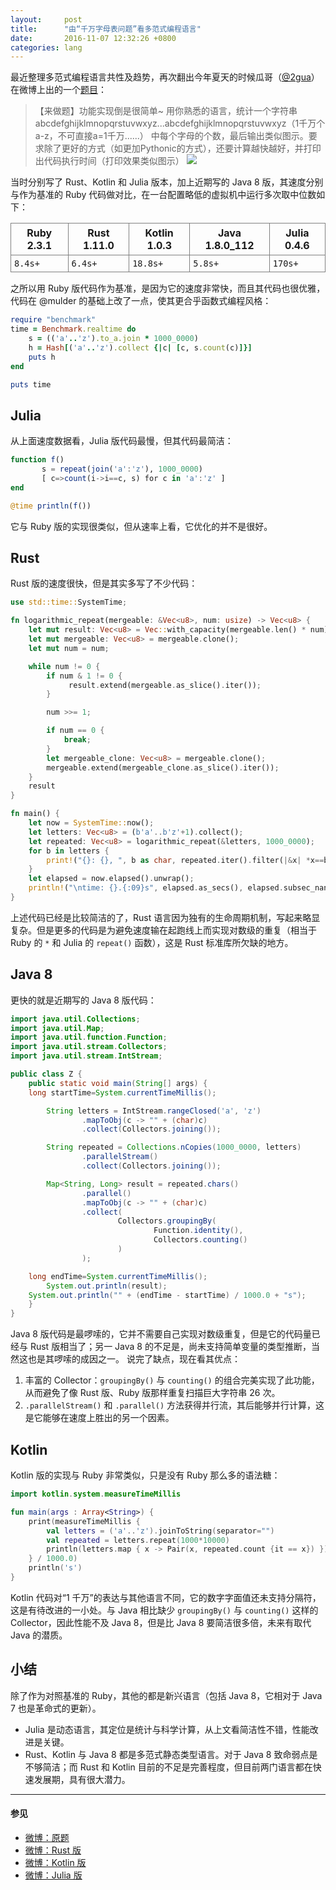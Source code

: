 ```yaml
---
layout:     post
title:      "由“千万字母表问题”看多范式编程语言"
date:       2016-11-07 12:32:26 +0800
categories: lang
---
```


最近整理多范式编程语言共性及趋势，再次翻出今年夏天的时候瓜哥（[@2gua](http://weibo.com/2gua)）在微博上出的一个[题目](http://weibo.com/1609119537/E4KrmCD5Q)：

<!--more-->

> 【来做题】功能实现倒是很简单~
用你熟悉的语言，统计一个字符串abcdefghijklmnopqrstuvwxyz...abcdefghijklmnopqrstuvwxyz（1千万个a-z，不可直接a=1千万......）
中每个字母的个数，最后输出类似图示。要求除了更好的方式（如更加Pythonic的方式），还要计算越快越好，并打印出代码执行时间（打印效果类似图示）
![](http://ww3.sinaimg.cn/large/5fe93731gw1f72m4zq1ucj20v602nwf8.jpg)

当时分别写了 Rust、Kotlin 和 Julia 版本，加上近期写的 Java 8 版，其速度分别与作为基准的 Ruby 代码做对比，在一台配置略低的虚拟机中运行多次取中位数如下：

<style>
table {
 border-collapse: collapse;
 margin-bottom: 15px;
}
td, th {
 border: 1px grey solid;
 border-spacing: 0;
 padding: 5px;
}
</style>

| Ruby 2.3.1 | Rust 1.11.0 | Kotlin 1.0.3 | Java 1.8.0_112 | Julia 0.4.6 |
|------------|-------------|--------------|----------------|-------------|
| `8.4s+`    | `6.4s+`     | `18.8s+`     | `5.8s+`        | `170s+`     |

之所以用 Ruby 版代码作为基准，是因为它的速度非常快，而且其代码也很优雅，代码在 @mulder 的基础上改了一点，使其更合乎函数式编程风格：

```ruby
require "benchmark"
time = Benchmark.realtime do
	s = (('a'..'z').to_a.join * 1000_0000)
	h = Hash[('a'..'z').collect {|c| [c, s.count(c)]}]
	puts h
end

puts time
```

## Julia
从上面速度数据看，Julia 版代码最慢，但其代码最简洁：

```julia
function f()
       s = repeat(join('a':'z'), 1000_0000)
       [ c=>count(i->i==c, s) for c in 'a':'z' ]
end

@time println(f())
```

它与 Ruby 版的实现很类似，但从速率上看，它优化的并不是很好。

## Rust
Rust 版的速度很快，但是其实多写了不少代码：

```rust
use std::time::SystemTime;

fn logarithmic_repeat(mergeable: &Vec<u8>, num: usize) -> Vec<u8> {
    let mut result: Vec<u8> = Vec::with_capacity(mergeable.len() * num);
    let mut mergeable: Vec<u8> = mergeable.clone();
    let mut num = num;

    while num != 0 {
        if num & 1 != 0 {
             result.extend(mergeable.as_slice().iter());
        }

        num >>= 1;

        if num == 0 {
            break;
        }
        let mergeable_clone: Vec<u8> = mergeable.clone();
        mergeable.extend(mergeable_clone.as_slice().iter());
    }
    result
}

fn main() {
    let now = SystemTime::now();
    let letters: Vec<u8> = (b'a'..b'z'+1).collect();
    let repeated: Vec<u8> = logarithmic_repeat(&letters, 1000_0000);
    for b in letters {
        print!("{}: {}, ", b as char, repeated.iter().filter(|&x| *x==b).count());
    }
    let elapsed = now.elapsed().unwrap();
    println!("\ntime: {}.{:09}s", elapsed.as_secs(), elapsed.subsec_nanos());
}
```

上述代码已经是比较简洁的了，Rust 语言因为独有的生命周期机制，写起来略显复杂。但是更多的代码是为避免速度输在起跑线上而实现对数级的重复（相当于 Ruby 的 `*` 和 Julia 的 `repeat()` 函数），这是 Rust 标准库所欠缺的地方。

## Java 8
更快的就是近期写的 Java 8 版代码：

```java
import java.util.Collections;
import java.util.Map;
import java.util.function.Function;
import java.util.stream.Collectors;
import java.util.stream.IntStream;

public class Z {
    public static void main(String[] args) {
	long startTime=System.currentTimeMillis();

        String letters = IntStream.rangeClosed('a', 'z')
                .mapToObj(c -> "" + (char)c)
                .collect(Collectors.joining());

        String repeated = Collections.nCopies(1000_0000, letters)
                .parallelStream()
                .collect(Collectors.joining());

        Map<String, Long> result = repeated.chars()
                .parallel()
                .mapToObj(c -> "" + (char)c)
                .collect(
                        Collectors.groupingBy(
                                Function.identity(),
                                Collectors.counting()
                        )
                );

	long endTime=System.currentTimeMillis();
        System.out.println(result);
	System.out.println("" + (endTime - startTime) / 1000.0 + "s");
    }
}
```

Java 8 版代码是最啰嗦的，它并不需要自己实现对数级重复，但是它的代码量已经与 Rust 版相当了；另一 Java 8 的不足是，尚未支持简单变量的类型推断，当然这也是其啰嗦的成因之一。
说完了缺点，现在看其优点：
1. 丰富的 Collector：`groupingBy()` 与 `counting()` 的组合完美实现了此功能，从而避免了像 Rust 版、Ruby 版那样重复扫描巨大字符串 26 次。
2. `.parallelStream()` 和 `.parallel()` 方法获得并行流，其后能够并行计算，这是它能够在速度上胜出的另一个因素。

## Kotlin
Kotlin 版的实现与 Ruby 非常类似，只是没有 Ruby 那么多的语法糖：

```kotlin
import kotlin.system.measureTimeMillis

fun main(args : Array<String>) { 
    print(measureTimeMillis {
        val letters = ('a'..'z').joinToString(separator="")
        val repeated = letters.repeat(1000*10000)
        println(letters.map { x -> Pair(x, repeated.count {it == x}) })
    } / 1000.0)
    println('s')
}
```

Kotlin 代码对“1 千万”的表达与其他语言不同，它的数字字面值还未支持分隔符，这是有待改进的一小处。与 Java 相比缺少 `groupingBy()` 与 `counting()` 这样的 Collector，因此性能不及 Java 8，但是比 Java 8 要简洁很多倍，未来有取代 Java 的潜质。

## 小结
除了作为对照基准的 Ruby，其他的都是新兴语言（包括 Java 8，它相对于 Java 7 也是革命式的更新）。
* Julia 是动态语言，其定位是统计与科学计算，从上文看简洁性不错，性能改进是关键。
* Rust、Kotlin 与 Java 8 都是多范式静态类型语言。对于 Java 8 致命弱点是不够简洁；而 Rust 和 Kotlin 目前的不足是完善程度，但目前两门语言都在快速发展期，具有很大潜力。

---

#### 参见

- [微博：原题](http://weibo.com/1609119537/E4KrmCD5Q)
- [微博：Rust 版](http://weibo.com/2151789810/E5aWeuTgR)
- [微博：Kotlin 版](http://weibo.com/2151789810/E5e8sCZCC)
- [微博：Julia 版](http://weibo.com/2151789810/E5jDO8HXw)

